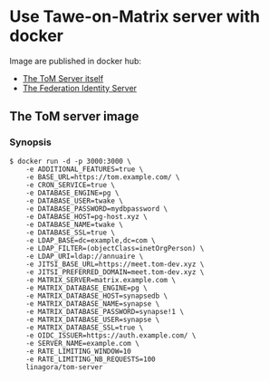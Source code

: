 # Use Tawe-on-Matrix server with docker

Image are published in docker hub:
 * [The ToM Server itself](https://hub.docker.com/r/linagora/tom-server)
 * [The Federation Identity Server](https://hub.docker.com/r/linagora/tom-federation-server)

## The ToM server image

### Synopsis

```shell
$ docker run -d -p 3000:3000 \
    -e ADDITIONAL_FEATURES=true \
    -e BASE_URL=https://tom.example.com/ \
    -e CRON_SERVICE=true \
    -e DATABASE_ENGINE=pg \
    -e DATABASE_USER=twake \
    -e DATABASE_PASSWORD=mydbpassword \
    -e DATABASE_HOST=pg-host.xyz \
    -e DATABASE_NAME=twake \
    -e DATABASE_SSL=true \
    -e LDAP_BASE=dc=example,dc=com \
    -e LDAP_FILTER=(objectClass=inetOrgPerson) \
    -e LDAP_URI=ldap://annuaire \
    -e JITSI_BASE_URL=https://meet.tom-dev.xyz \
    -e JITSI_PREFERRED_DOMAIN=meet.tom-dev.xyz \
    -e MATRIX_SERVER=matrix.example.com \
    -e MATRIX_DATABASE_ENGINE=pg \
    -e MATRIX_DATABASE_HOST=synapsedb \
    -e MATRIX_DATABASE_NAME=synapse \
    -e MATRIX_DATABASE_PASSWORD=synapse!1 \
    -e MATRIX_DATABASE_USER=synapse \
    -e MATRIX_DATABASE_SSL=true \
    -e OIDC_ISSUER=https://auth.example.com/ \
    -e SERVER_NAME=example.com \
    -e RATE_LIMITING_WINDOW=10
    -e RATE_LIMITING_NB_REQUESTS=100
    linagora/tom-server
